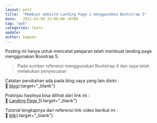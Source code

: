 ```yaml
---
layout: post
title:  "Membuat website Landing Page 1 menggunakan Bootstrap 5"
date:   2021-01-09 23:00:00 +0700
tag: "web"
categories: learn
update:	
author: bagoes
---
```

Posting ini hanya untuk mencatat pelajaran telah membuat landing page menggunakan Boostrap 5.  
> Pada sumber referensi menggunakan Bootstrap 4 dan saya telah melakukan penyesuaian   

Catatan perubahan ada pada blog saya yang lain disini :  
👀 [blog](https://www.bgs.web.id/2021/01/membuat-website-landing-page.html "preview"){:target="_blank"}  

Pratinjau hasilnya bisa dilihat dari link ini :   
👀 [Landing Page 1](/landing-page-1/ "preview"){:target="_blank"}  

Tutorial lengkapnya dari referensi link video berikut ini :  
🚀 [klik](https://youtu.be/eU9rZpbfWwk "Web Programming UNPAS"){:target="_blank"}
